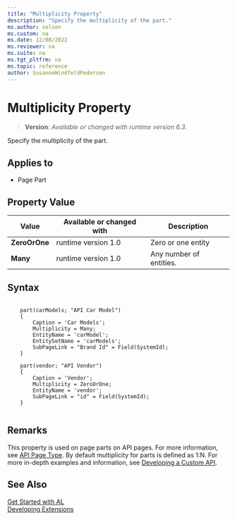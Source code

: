 ```yaml
---
title: "Multiplicity Property"
description: "Specify the multiplicity of the part."
ms.author: solsen
ms.custom: na
ms.date: 12/08/2022
ms.reviewer: na
ms.suite: na
ms.tgt_pltfrm: na
ms.topic: reference
author: SusanneWindfeldPedersen
---
```

[//]: # (START>DO_NOT_EDIT)
[//]: # (IMPORTANT:Do not edit any of the content between here and the END>DO_NOT_EDIT.)
[//]: # (Any modifications should be made in the .xml files in the ModernDev repo.)
# Multiplicity Property
> **Version**: _Available or changed with runtime version 6.3._

Specify the multiplicity of the part.

## Applies to
-   Page Part

## Property Value

|Value|Available or changed with|Description|
|-----------|-----------|---------------------------------------|
|**ZeroOrOne**|runtime version 1.0|Zero or one entity|
|**Many**|runtime version 1.0|Any number of entities.|

[//]: # (IMPORTANT: END>DO_NOT_EDIT)

## Syntax

```al

    part(carModels; "API Car Model")
    {
        Caption = 'Car Models';
        Multiplicity = Many;
        EntityName = 'carModel';
        EntitySetName = 'carModels';
        SubPageLink = "Brand Id" = Field(SystemId);
    }

    part(vendor; "API Vendor")
    {
        Caption = 'Vendor';
        Multiplicity = ZeroOrOne;
        EntityName = 'vendor';
        SubPageLink = "id" = Field(SystemId);
    }
        
```

## Remarks

This property is used on page parts on API pages. For more information, see [API Page Type](../devenv-api-pagetype.md). By default multiplicity for parts is defined as 1:N. For more in-depth examples and information, see [Developing a Custom API](../devenv-develop-custom-api.md).


## See Also

[Get Started with AL](../devenv-get-started.md)  
[Developing Extensions](../devenv-dev-overview.md)  
